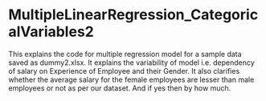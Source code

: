# MultipleLinearRegression_CategoricalVariables2
This explains the code for multiple regression model for a sample data saved as dummy2.xlsx. It explains the variability of model i.e. dependency of salary on Experience of Employee and their Gender. It also clarifies whether the average salary for the female employees are lesser than male employees or not as per our dataset. And if yes then by how much. 
